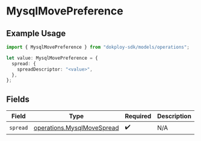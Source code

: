 # MysqlMovePreference

## Example Usage

```typescript
import { MysqlMovePreference } from "dokploy-sdk/models/operations";

let value: MysqlMovePreference = {
  spread: {
    spreadDescriptor: "<value>",
  },
};
```

## Fields

| Field                                                                    | Type                                                                     | Required                                                                 | Description                                                              |
| ------------------------------------------------------------------------ | ------------------------------------------------------------------------ | ------------------------------------------------------------------------ | ------------------------------------------------------------------------ |
| `spread`                                                                 | [operations.MysqlMoveSpread](../../models/operations/mysqlmovespread.md) | :heavy_check_mark:                                                       | N/A                                                                      |
